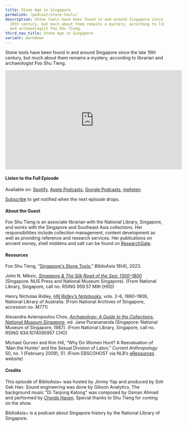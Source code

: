 ```yaml
---
title: Stone Age in Singapore
permalink: /podcast/stone-tools/
description: Stone tools have been found in and around Singapore since the late
  19th century, but much about them remains a mystery, according to librarian
  and archaeologist Foo Shu Tieng.
third_nav_title: Stone Age in Singapore
variant: markdown
---
```

Stone tools have been found in and around Singapore since the late 19th century, but much about them remains a mystery, according to librarian and archaeologist Foo Shu Tieng.

<iframe allowfullscreen="" allow="accelerometer; autoplay; clipboard-write; encrypted-media; gyroscope; picture-in-picture; web-share" frameborder="0" title="YouTube video player" src="https://www.youtube.com/embed/X5d-u_1Mk8Q?si=TknXTQ88IBJ7irrl" height="315" width="560"></iframe>

#### **Listen to the Full Episode** ####
Available on: [Spotify](https://open.spotify.com/episode/4HQaaXkCjvSGtOBeoh7m2v), [Apple Podcasts](https://podcasts.apple.com/us/podcast/stone-age-in-singapore/id1688142751?i=1000619152656), [Google Podcasts](https://podcasts.google.com/feed/aHR0cHM6Ly9mZWVkcy5jYXB0aXZhdGUuZm0vYmlibGlvYXNpYS8/episode/MGQ0OGNlM2UtOWExMi00ZjI2LTlmYTUtMGU2ODgzNjg2NGQ3?sa=X&amp;ved=0CAUQkfYCahcKEwiA993t6vP_AhUAAAAAHQAAAAAQAQ), [melisten](https://www.melisten.sg/podcast/playlist/BiblioAsia%2B-2115156/Stone-Age-in-Singapore-2115256).

[Subscribe](https://open.spotify.com/show/66PYiIthr1KqQhJ82XH4DN) to get notified when the next episode drops.

#### **About the Guest** ####
Foo Shu Tieng is an associate librarian with the National Library, Singapore, and works with the Singapore and Southeast Asia collections. Her responsibilities include collection management, content development as well as providing reference and research services. Her publications on ancient money, shell middens and salt can be found on [ResearchGate](https://www.researchgate.net/profile/Shu-Tieng-Foo).

#### **Resources** ####
Foo Shu Tieng, “[Singapore's Stone Tools](https://biblioasia.nlb.gov.sg/vol-18/issue-4/jan-mar-2023/stone-tools-singapore/),” *BiblioAsia* 18(4), 2023.

John N. Miksic, [*Singapore &amp; The Silk Road of the Sea: 1300–1800*](https://eservice.nlb.gov.sg/item_holding.aspx?bid=200123868) (Singapore: NUS Press and National Museum Singapore). (From National Library, Singapore, call no. RSING 959.57 MIK-[HIS])

Henry Nicholas Ridley, [*HN Ridley’s Notebooks*](https://www.nas.gov.sg/archivesonline/private_records/record-details/f4336b52-115b-11e3-83d5-0050568939ad), vols. 2–6, 1880–1909, National Library of Australia. (From National Archives of Singapore, accession no. M771)

Alexandra Avieropoulou Choo, [*Archaeology: A Guide to the Collections, National Museum Singapore*](https://eservice.nlb.gov.sg/item_holding.aspx?bid=4693550), ed. Jane Puranananda (Singapore: National Museum of Singapore, 1987). (From National Library, Singapore, call no. RSING 934.1074095957 CHO) 

Michael Gurven and Kim Hill, “Why Do Women Hunt? A Reevaluation of ‘Man the Hunter’ and the Sexual Division of Labor,” *Current Anthropology* 50, no. 1 (February 2009), 51. (From EBSCOHOST via NLB’s [eResources](https://eresources.nlb.gov.sg/main) website) 


#### **Credits** ####
This episode of BiblioAsia+ was hosted by Jimmy Yap and produced by Soh Gek Han. Sound engineering was done by Gibson Analytics. The background music "Di Tanjong Katong" was composed by Osman Ahmad and performed by&nbsp;[Chords Haven](https://www.youtube.com/watch?v=uA2v7ka5TAI). Special thanks to Shu Tieng for coming on the show.

BiblioAsia+ is a podcast about Singapore history by the National Library of Singapore.